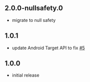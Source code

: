 ## 2.0.0-nullsafety.0

* migrate to null safety

## 1.0.1

* update Android Target API to fix [#5](https://github.com/ueman/application_icon/issues/5)


## 1.0.0

* initial release
